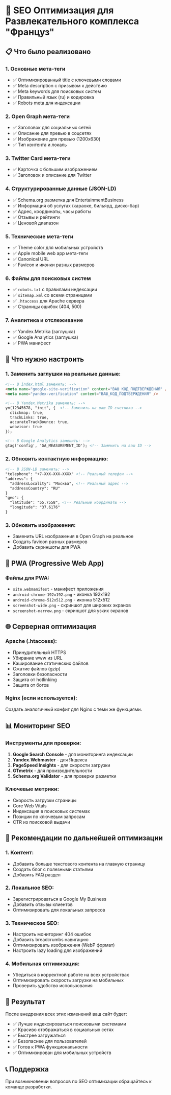 # 🚀 SEO Оптимизация для Развлекательного комплекса "Француз"

## 📋 Что было реализовано

### 1. **Основные мета-теги**
- ✅ Оптимизированный title с ключевыми словами
- ✅ Meta description с призывом к действию
- ✅ Meta keywords для поисковых систем
- ✅ Правильный язык (ru) и кодировка
- ✅ Robots meta для индексации

### 2. **Open Graph мета-теги**
- ✅ Заголовок для социальных сетей
- ✅ Описание для превью в соцсетях
- ✅ Изображение для превью (1200x630)
- ✅ Тип контента и локаль

### 3. **Twitter Card мета-теги**
- ✅ Карточка с большим изображением
- ✅ Заголовок и описание для Twitter

### 4. **Структурированные данные (JSON-LD)**
- ✅ Schema.org разметка для EntertainmentBusiness
- ✅ Информация об услугах (караоке, бильярд, диско-бар)
- ✅ Адрес, координаты, часы работы
- ✅ Отзывы и рейтинги
- ✅ Ценовой диапазон

### 5. **Технические мета-теги**
- ✅ Theme color для мобильных устройств
- ✅ Apple mobile web app мета-теги
- ✅ Canonical URL
- ✅ Favicon и иконки разных размеров

### 6. **Файлы для поисковых систем**
- ✅ `robots.txt` с правилами индексации
- ✅ `sitemap.xml` со всеми страницами
- ✅ `.htaccess` для Apache сервера
- ✅ Страницы ошибок (404, 500)

### 7. **Аналитика и отслеживание**
- ✅ Yandex.Metrika (заглушка)
- ✅ Google Analytics (заглушка)
- ✅ PWA манифест

## 🔧 Что нужно настроить

### **1. Заменить заглушки на реальные данные:**
```html
<!-- В index.html заменить: -->
<meta name="google-site-verification" content="ВАШ_КОД_ПОДТВЕРЖДЕНИЯ" />
<meta name="yandex-verification" content="ВАШ_КОД_ПОДТВЕРЖДЕНИЯ" />

<!-- В Yandex.Metrika заменить: -->
ym(12345678, "init", {  <!-- Заменить на ваш ID счетчика -->
  clickmap: true,
  trackLinks: true,
  accurateTrackBounce: true,
  webvisor: true
});

<!-- В Google Analytics заменить: -->
gtag('config', 'GA_MEASUREMENT_ID'); <!-- Заменить на ваш ID -->
```

### **2. Обновить контактную информацию:**
```html
<!-- В JSON-LD заменить: -->
"telephone": "+7-XXX-XXX-XXXX" <!-- Реальный телефон -->
"address": {
  "addressLocality": "Москва", <!-- Реальный адрес -->
  "addressCountry": "RU"
}
"geo": {
  "latitude": "55.7558", <!-- Реальные координаты -->
  "longitude": "37.6176"
}
```

### **3. Обновить изображения:**
- Заменить URL изображения в Open Graph на реальное
- Создать favicon разных размеров
- Добавить скриншоты для PWA

## 📱 PWA (Progressive Web App)

### **Файлы для PWA:**
- `site.webmanifest` - манифест приложения
- `android-chrome-192x192.png` - иконка 192x192
- `android-chrome-512x512.png` - иконка 512x512
- `screenshot-wide.png` - скриншот для широких экранов
- `screenshot-narrow.png` - скриншот для узких экранов

## 🌐 Серверная оптимизация

### **Apache (.htaccess):**
- Принудительный HTTPS
- Убирание www из URL
- Кэширование статических файлов
- Сжатие файлов (gzip)
- Заголовки безопасности
- Защита от hotlinking
- Защита от ботов

### **Nginx (если используется):**
Создать аналогичный конфиг для Nginx с теми же функциями.

## 📊 Мониторинг SEO

### **Инструменты для проверки:**
1. **Google Search Console** - для мониторинга индексации
2. **Yandex.Webmaster** - для Яндекса
3. **PageSpeed Insights** - для скорости загрузки
4. **GTmetrix** - для производительности
5. **Schema.org Validator** - для проверки разметки

### **Ключевые метрики:**
- Скорость загрузки страницы
- Core Web Vitals
- Индексация в поисковых системах
- Позиции по ключевым запросам
- CTR из поисковой выдачи

## 🎯 Рекомендации по дальнейшей оптимизации

### **1. Контент:**
- Добавить больше текстового контента на главную страницу
- Создать блог с полезными статьями
- Добавить FAQ раздел

### **2. Локальное SEO:**
- Зарегистрироваться в Google My Business
- Добавить отзывы клиентов
- Оптимизировать для локальных запросов

### **3. Техническое SEO:**
- Настроить мониторинг 404 ошибок
- Добавить breadcrumbs навигацию
- Оптимизировать изображения (WebP формат)
- Настроить lazy loading для изображений

### **4. Мобильная оптимизация:**
- Убедиться в корректной работе на всех устройствах
- Оптимизировать скорость загрузки на мобильных
- Проверить удобство использования

## 🚀 Результат

После внедрения всех этих изменений ваш сайт будет:
- ✅ Лучше индексироваться поисковыми системами
- ✅ Красиво отображаться в социальных сетях
- ✅ Быстрее загружаться
- ✅ Безопаснее для пользователей
- ✅ Готов к PWA функциональности
- ✅ Оптимизирован для мобильных устройств

## 📞 Поддержка

При возникновении вопросов по SEO оптимизации обращайтесь к команде разработки. 